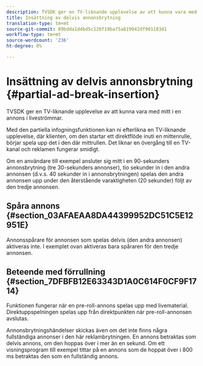 ```yaml
---
description: TVSDK ger en TV-liknande upplevelse av att kunna vara med mitt i en annons i liveströmmar.
title: Insättning av delvis annonsbrytning
translation-type: tm+mt
source-git-commit: 89bdda1d4bd5c126f19ba75a819942df901183d1
workflow-type: tm+mt
source-wordcount: '236'
ht-degree: 0%

---
```



# Insättning av delvis annonsbrytning {#partial-ad-break-insertion}

TVSDK ger en TV-liknande upplevelse av att kunna vara med mitt i en annons i liveströmmar.

Med den partiella infogningsfunktionen kan ni efterlikna en TV-liknande upplevelse, där klienten, om den startar ett direktflöde inuti en mittenrulle, börjar spela upp det i den där mittrullen. Det liknar en övergång till en TV-kanal och reklamen fungerar smidigt.

Om en användare till exempel ansluter sig mitt i en 90-sekunders annonsbrytning (tre 30-sekunders annonser), tio sekunder in i den andra annonsen (d.v.s. 40 sekunder in i annonsbrytningen) spelas den andra annonsen upp under den återstående varaktigheten (20 sekunder) följt av den tredje annonsen.

## Spåra annons {#section_03AFAEAA8DA44399952DC51C5E12951E}

Annonsspårare för annonsen som spelas delvis (den andra annonsen) aktiveras inte. I exemplet ovan aktiveras bara spåraren för den tredje annonsen.

## Beteende med förrullning {#section_7DFBFB12E63343D1A0C614F0CF9F1714}

Funktionen fungerar när en pre-roll-annons spelas upp med livematerial. Direktuppspelningen spelas upp från direktpunkten när pre-roll-annonsen avslutas.

Annonsbrytningshändelser skickas även om det inte finns några fullständiga annonser i den här reklambrytningen. En annons betraktas som delvis annons, om den hoppas över i mer än en sekund. Om ett visningsprogram till exempel tittar på en annons som de hoppat över i 800 ms betraktas den som en fullständig annons.